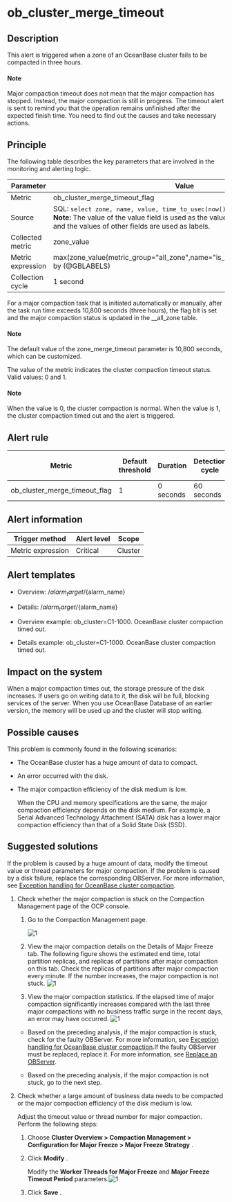 ob_cluster_merge_timeout 
=============================================



**Description** 
------------------------------------

This alert is triggered when a zone of an OceanBase cluster fails to be compacted in three hours. 

  <main id="notice" type='explain'>
    <h4>Note</h4>
    <p>Major compaction timeout does not mean that the major compaction has stopped. Instead, the major compaction is still in progress. The timeout alert is sent to remind you that the operation remains unfinished after the expected finish time. You need to find out the causes and take necessary actions.</p>
  </main>

Principle 
------------------------------

The following table describes the key parameters that are involved in the monitoring and alerting logic. 


|     Parameter     |                                                                                                                                          Value                                                                                                                                           |
|-------------------|------------------------------------------------------------------------------------------------------------------------------------------------------------------------------------------------------------------------------------------------------------------------------------------|
| Metric            | ob_cluster_merge_timeout_flag                                                                                                                                                                                                                                                            |
| Source            | SQL:  ```select zone, name, value, time_to_usec(now()) from __all_zone; ```  </br>**Note:**  The value of the value field is used as the value of the zone_value metric, and the values of other fields are used as labels. |
| Collected metric  | zone_value                                                                                                                                                                                                                                                                               |
| Metric expression | max(zone_value{metric_group="all_zone",name="is_merge_timeout",@LABELS}) by (@GBLABELS)                                                                                                                                                                                                  |
| Collection cycle  | 1 second                                                                                                                                                                                                                                                                                 |



For a major compaction task that is initiated automatically or manually, after the task run time exceeds 10,800 seconds (three hours), the flag bit is set and the major compaction status is updated in the __all_zone table. 

  <main id="notice" type='explain'>
    <h4>Note</h4>
    <p>The default value of the zone_merge_timeout parameter is 10,800 seconds, which can be customized.</p>
  </main>

The value of the metric indicates the cluster compaction timeout status. Valid values: 0 and 1. 

  <main id="notice" type='explain'>
    <h4>Note</h4>
    <p>When the value is 0, the cluster compaction is normal. When the value is 1, the cluster compaction timed out and the alert is triggered.</p>
  </main>

**Alert rule** 
-----------------------------------



|            Metric             | Default threshold | Duration  | Detection cycle | Time before clearance |
|-------------------------------|-------------------|-----------|-----------------|-----------------------|
| ob_cluster_merge_timeout_flag | 1                 | 0 seconds | 60 seconds      | 5 minutes             |



**Alert information** 
------------------------------------------



|  Trigger method   | Alert level |  Scope  |
|-------------------|-------------|---------|
| Metric expression | Critical    | Cluster |



**Alert templates** 
----------------------------------------

* Overview: /${alarm_target} /${alarm_name}

  

* Details: /${alarm_target} /${alarm_name}

  

* Overview example: ob_cluster=C1-1000. OceanBase cluster compaction timed out.

  

* Details example: ob_cluster=C1-1000. OceanBase cluster compaction timed out.

  




**Impact on the system** 
---------------------------------------------

When a major compaction times out, the storage pressure of the disk increases. If users go on writing data to it, the disk will be full, blocking services of the server. When you use OceanBase Database of an earlier version, the memory will be used up and the cluster will stop writing.

**Possible causes** 
----------------------------------------

This problem is commonly found in the following scenarios:

* The OceanBase cluster has a huge amount of data to compact.

  

* An error occurred with the disk.

  

* The major compaction efficiency of the disk medium is low. 

  When the CPU and memory specifications are the same, the major compaction efficiency depends on the disk medium. For example, a Serial Advanced Technology Attachment (SATA) disk has a lower major compaction efficiency than that of a Solid State Disk (SSD).
  




**Suggested solutions** 
--------------------------------------------

If the problem is caused by a huge amount of data, modify the timeout value or thread parameters for major compaction. If the problem is caused by a disk failure, replace the corresponding OBServer. For more information, see [Exception handling for OceanBase cluster compaction](../4.alarm-appendix/3.handle-oceanbase-cluster-merge-exceptions.md). 

1. Check whether the major compaction is stuck on the Compaction Management page of the OCP console. 

   1. Go to the Compaction Management page.

      ![1](https://help-static-aliyun-doc.aliyuncs.com/assets/img/en-US/6524306461/p402258.png)
      
   
   2. View the major compaction details on the Details of Major Freeze tab. The following figure shows the estimated end time, total partition replicas, and replicas of partitions after major compaction on this tab. Check the replicas of partitions after major compaction every minute. If the number increases, the major compaction is not stuck. ![1](https://help-static-aliyun-doc.aliyuncs.com/assets/img/en-US/6524306461/p402260.png)

      
   
   3. View the major compaction statistics. If the elapsed time of major compaction significantly increases compared with the last three major compactions with no business traffic surge in the recent days, an error may have occurred. ![1](https://help-static-aliyun-doc.aliyuncs.com/assets/img/en-US/6524306461/p402261.png)

      
   

   
   * Based on the preceding analysis, if the major compaction is stuck, check for the faulty OBServer. For more information, see [Exception handling for OceanBase cluster compaction](../4.alarm-appendix/3.handle-oceanbase-cluster-merge-exceptions.md).[](bik11z)If the faulty OBServer must be replaced, replace it. For more information, see [Replace an OBServer](../../3.ob-cloud-platform/4.manage-clusters/3.basic-operations/8.manage-the-observer-cluster/8.replace-observer.md).

     
   
   * Based on the preceding analysis, if the major compaction is not stuck, go to the next step.

     
   

   

2. Check whether a large amount of business data needs to be compacted or the major compaction efficiency of the disk medium is low. 

   Adjust the timeout value or thread number for major compaction. Perform the following steps:
   1. Choose **Cluster Overview \> Compaction Management \> Configuration for Major Freeze \> Major Freeze Strategy** .

      
   
   2. Click **Modify** . 

      Modify the **Worker Threads for Major Freeze** and **Major Freeze Timeout Period** parameters.![1](https://help-static-aliyun-doc.aliyuncs.com/assets/img/en-US/6524306461/p402252.png)
      
   
   3. Click **Save** .

      
   

   




